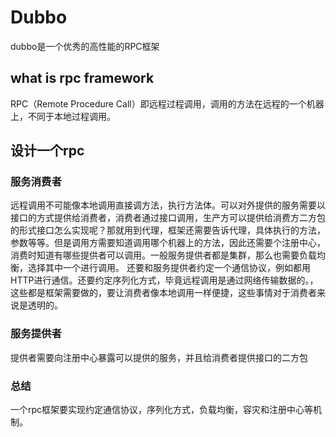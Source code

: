 # Dubbo
dubbo是一个优秀的高性能的RPC框架
## what is rpc framework
 RPC（Remote Procedure Call）即远程过程调用，调用的方法在远程的一个机器上，不同于本地过程调用。
 ## 设计一个rpc
 ### 服务消费者
 远程调用不可能像本地调用直接调方法，执行方法体。可以对外提供的服务需要以接口的方式提供给消费者，消费者通过接口调用，生产方可以提供给消费方二方包的形式接口怎么实现呢？那就用到代理，框架还需要告诉代理，具体执行的方法，参数等等。但是调用方需要知道调用哪个机器上的方法，因此还需要个注册中心，消费时知道有哪些提供者可以调用。一般服务提供者都是集群，那么也需要负载均衡，选择其中一个进行调用。
 还要和服务提供者约定一个通信协议，例如都用HTTP进行通信。还要约定序列化方式，毕竟远程调用是通过网络传输数据的。，这些都是框架需要做的，要让消费者像本地调用一样便捷，这些事情对于消费者来说是透明的。
 ### 服务提供者
 提供者需要向注册中心暴露可以提供的服务，并且给消费者提供接口的二方包
 ### 总结
 一个rpc框架要实现约定通信协议，序列化方式，负载均衡，容灾和注册中心等机制。
 

